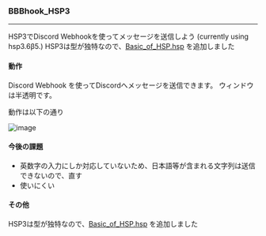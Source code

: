 ### BBBhook_HSP3
-------------------------------
HSP3でDiscord Webhookを使ってメッセージを送信しよう (currently using hsp3.6β5.)
HSP3は型が独特なので、[Basic_of_HSP.hsp](https://github.com/Fukuda-B/BBBhook_HSP3/blob/master/Basic_of_HSP.hsp) を追加しました
  
#### 動作
Discord Webhook を使ってDiscordへメッセージを送信できます。
ウィンドウは半透明です。  
  
動作は以下の通り  
  
![image](https://user-images.githubusercontent.com/60131202/111424197-c0f0fc80-8734-11eb-99cd-6758bb052b8d.png)

#### 今後の課題
+ 英数字の入力にしか対応していないため、日本語等が含まれる文字列は送信できないので、直す  
+ 使いにくい

#### その他
HSP3は型が独特なので、[Basic_of_HSP.hsp](https://github.com/Fukuda-B/BBBhook_HSP3/blob/master/Basic_of_HSP.hsp) を追加しました
